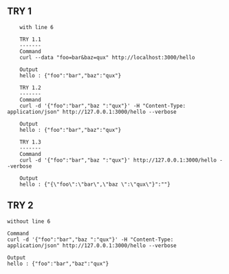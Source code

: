 TRY 1
-----
        with line 6
    
        TRY 1.1
        -------
        Command
        curl --data "foo=bar&baz=qux" http://localhost:3000/hello
        
        Output
        hello : {"foo":"bar","baz":"qux"}
        
        TRY 1.2
        -------
        Command
        curl -d '{"foo":"bar","baz ":"qux"}' -H "Content-Type: application/json" http://127.0.0.1:3000/hello --verbose
        
        Output
        hello : {"foo":"bar","baz":"qux"}
        
        TRY 1.3
        -------
        Command
        curl -d '{"foo":"bar","baz ":"qux"}' http://127.0.0.1:3000/hello --verbose
        
        Output
        hello : {"{\"foo\":\"bar\",\"baz \":\"qux\"}":""}       
 
TRY 2
-----
    without line 6
    
    Command
    curl -d '{"foo":"bar","baz ":"qux"}' -H "Content-Type: application/json" http://127.0.0.1:3000/hello --verbose
    
    Output
    hello : {"foo":"bar","baz":"qux"}
 
 